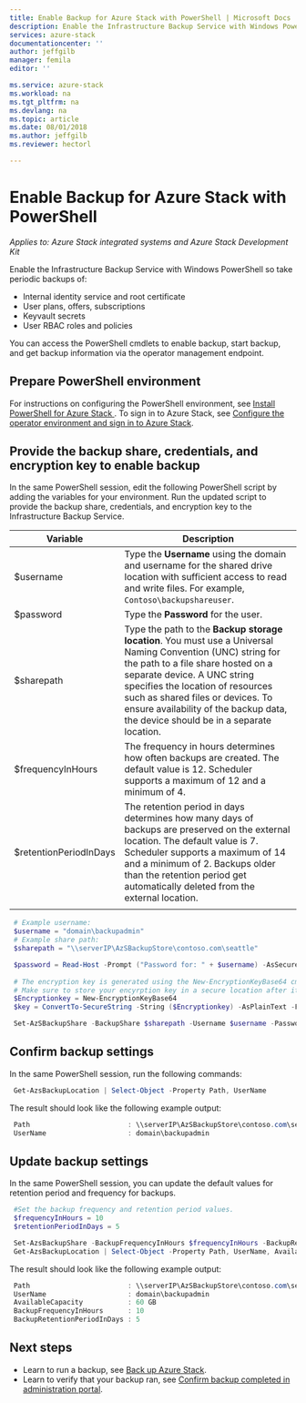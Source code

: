 ```yaml
---
title: Enable Backup for Azure Stack with PowerShell | Microsoft Docs
description: Enable the Infrastructure Backup Service with Windows PowerShell so that Azure Stack can be restored if there is a failure. 
services: azure-stack
documentationcenter: ''
author: jeffgilb
manager: femila
editor: ''

ms.service: azure-stack
ms.workload: na
ms.tgt_pltfrm: na
ms.devlang: na
ms.topic: article
ms.date: 08/01/2018
ms.author: jeffgilb
ms.reviewer: hectorl

---
```

# Enable Backup for Azure Stack with PowerShell

*Applies to: Azure Stack integrated systems and Azure Stack Development Kit*

Enable the Infrastructure Backup Service with Windows PowerShell so take periodic backups of:
 - Internal identity service and root certificate
 - User plans, offers, subscriptions
 - Keyvault secrets
 - User RBAC roles and policies

You can access the PowerShell cmdlets to enable backup, start backup, and get backup information via the operator management endpoint.

## Prepare PowerShell environment

For instructions on configuring the PowerShell environment, see [Install PowerShell for Azure Stack ](azure-stack-powershell-install.md). To sign in to Azure Stack, see [Configure the operator environment and sign in to Azure Stack](azure-stack-powershell-configure-admin.md).

## Provide the backup share, credentials, and encryption key to enable backup

In the same PowerShell session, edit the following PowerShell script by adding the variables for your environment. Run the updated script to provide the backup share, credentials, and encryption key to the Infrastructure Backup Service.

| Variable        | Description   |
|---              |---                                        |
| $username       | Type the **Username** using the domain and username for the shared drive location with sufficient access to read and write files. For example, `Contoso\backupshareuser`. |
| $password       | Type the **Password** for the user. |
| $sharepath      | Type the path to the **Backup storage location**. You must use a Universal Naming Convention (UNC) string for the path to a file share hosted on a separate device. A UNC string specifies the location of resources such as shared files or devices. To ensure availability of the backup data, the  device should be in a separate location. |
| $frequencyInHours | The frequency in hours determines how often backups are created. The default value is 12. Scheduler supports a maximum of 12 and a minimum of 4.|
| $retentionPeriodInDays | The retention period in days determines how many days of backups are preserved on the external location. The default value is 7. Scheduler supports a maximum of 14 and a minimum of 2. Backups older than the retention period get automatically deleted from the external location.|
|     |     |

   ```powershell
    # Example username:
    $username = "domain\backupadmin"
    # Example share path:
    $sharepath = "\\serverIP\AzSBackupStore\contoso.com\seattle"
   
    $password = Read-Host -Prompt ("Password for: " + $username) -AsSecureString
    
    # The encryption key is generated using the New-EncryptionKeyBase64 cmdlet provided in Azure Stack PowerShell.
    # Make sure to store your encyrption key in a secure location after it is generated.
    $Encryptionkey = New-EncryptionKeyBase64
    $key = ConvertTo-SecureString -String ($Encryptionkey) -AsPlainText -Force

    Set-AzSBackupShare -BackupShare $sharepath -Username $username -Password $password -EncryptionKey $key
   ```
   
##  Confirm backup settings

In the same PowerShell session, run the following commands:

   ```powershell
    Get-AzsBackupLocation | Select-Object -Property Path, UserName
   ```

The result should look like the following example output:

   ```powershell
    Path                        : \\serverIP\AzSBackupStore\contoso.com\seattle
    UserName                    : domain\backupadmin
   ```

## Update backup settings
In the same PowerShell session, you can update the default values for retention period and frequency for backups. 

   ```powershell
    #Set the backup frequency and retention period values.
    $frequencyInHours = 10
    $retentionPeriodInDays = 5

    Set-AzsBackupShare -BackupFrequencyInHours $frequencyInHours -BackupRetentionPeriodInDays $retentionPeriodInDays
    Get-AzsBackupLocation | Select-Object -Property Path, UserName, AvailableCapacity, BackupFrequencyInHours, BackupRetentionPeriodInDays
   ```

The result should look like the following example output:

   ```powershell
    Path                        : \\serverIP\AzSBackupStore\contoso.com\seattle
    UserName                    : domain\backupadmin
    AvailableCapacity           : 60 GB
    BackupFrequencyInHours      : 10
    BackupRetentionPeriodInDays	: 5
   ```

## Next steps

 - Learn to run a backup, see [Back up Azure Stack](azure-stack-backup-back-up-azure-stack.md ).  
 - Learn to verify that your backup ran, see [Confirm backup completed in administration portal](azure-stack-backup-back-up-azure-stack.md ).
